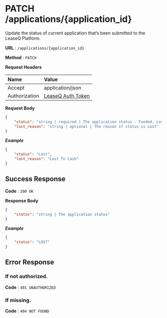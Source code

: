 # PATCH /applications/{application_id}

Update the status of current application that’s been submitted to the LeaseQ Platform.

**URL** : `/applications/{application_id}`

**Method** : `PATCH`

**Request Headers**

| Name | Value |
|:-----|:------|
|Accept|application/json|
|Authorization|[LeaseQ Auth Token](../README.md#authorization-header)|

**Request Body**

```json
{
    "status": "string | required | The application status - Funded, Lost, PO Issued, Prefunding Released, Contract In, Contract Out, Approved, App Submitted, Decline, App In, Leads",
    "lost_reason": "string | optional | The reason if status is Lost"
}
```

***Example***

```json
{
    "status": "Lost",
    "lost_reason": "Lost To Cash"
}
```

## Success Response

**Code** : `200 OK`

**Response Body**

```json
{
    "status": "string | The application status"
}
```

***Example***

```json
{
    "status": "LOST"
}
```

## Error Response

### If not authorized.

**Code** : `401 UNAUTHORIZED`

### If missing.

**Code** : `404 NOT FOUND`
